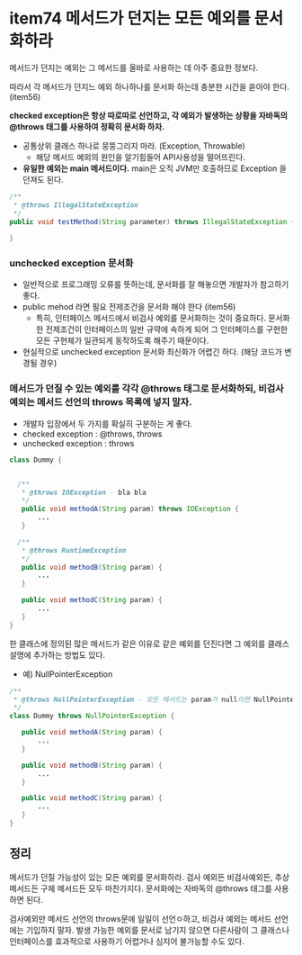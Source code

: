 # item74 메서드가 던지는 모든 예외를 문서화하라



메서드가 던지는 예외는 그 메서드를 올바로 사용하는 데 아주 중요한 정보다.

따라서 각 메서드가 던지느 예외 하나하나를 문서화 하는데 충분한 시간을 쏟아야 한다. (item56)



**checked exception은 항상 따로따로 선언하고, 각 예외가 발생하는 상황을 자바독의 @throws 태그를 사용하여 정확히 문서화 하자.**

- 공통상위 클래스 하나로 뭉뚱그리지 마라. (Exception, Throwable)
  - 해당 메서드 예외의 원인을 알기힘들어 API사용성을 떨어뜨린다.
- **유일한 예외는 main 메서드이다.** main은 오직 JVM만 호출하므로 Exception 을 던져도 된다.

~~~java
/**
 * @throws IllegalStateException
 */
public void testMethod(String parameter) throws IllegalStateException {
  
}
~~~





### unchecked exception  문서화

- 일반적으로 프로그래밍 오류를 뜻하는데, 문서화를 잘 해놓으면 개발자가 참고하기 좋다.
- public mehod 라면 필요 전제조건을 문서화 해야 한다 (item56)
  - 특히, 인터페이스 메서드에서 비검사 예외를 문서화하는 것이 중요하다. 문서화한 전제조건이 인터페이스의 일반 규약에 속하게 되어 그 인터페이스를 구현한 모든 구현체가 일관되게 동작하도록 해주기 때문이다.
- 현실적으로 unchecked exception  문서화 최신화가 어렵긴 하다. (해당 코드가 변경될 경우)



### 메서드가 던질 수 있는 예외를 각각 @throws 태그로 문서화하되, 비검사 예외는 메서드 선언의 throws 목록에 넣지 말자.

- 개발자 입장에서 두 가지를 확실히 구분하는 게 좋다.
- checked exception : @throws, throws
- unchecked exception : throws

~~~java
class Dummy {


  /**
   * @throws IOException - bla bla
   */
   public void methodA(String param) throws IOException {
       ...
   }

  /**
   * @throws RuntimeException
   */
   public void methodB(String param) {
       ...
   }

   public void methodC(String param) {
       ...
   }
}
~~~







한 클래스에 정의된 많은 메서드가 같은 이유로 같은 예외를 던진다면 그 예외를 클래스 설명에 추가하는 방법도 있다.

- 예) NullPointerException 

~~~java
/**
 * @throws NullPointerException - 모든 메서드는 param가 null이면 NullPointerExcetpion.
 */
class Dummy throws NullPointerException {

   public void methodA(String param) {
       ...
   }

   public void methodB(String param) {
       ...
   }

   public void methodC(String param) {
       ...
   }
}
~~~





## 정리

메서드가 던질 가능성이 있는 모든 예외를 문서화하라.
검사 예외든 비검사예외든, 추상메서드든 구체 메서드든 모두 마찬가지다.
문서화에는 자바독의 @throws 태그를 사용하면 된다.

검사예외만 메서드 선언의 throws문에 일일이 선언ㅇ하고, 비검사 예외는 메서드 선언에는 기입하지 말자.
발생 가능한 예외를 문서로 남기지 않으면 다른사람이 그 클래스나 인터페이스를 효과적으로 사용하기 어렵거나 심지어 불가능할 수도 있다.